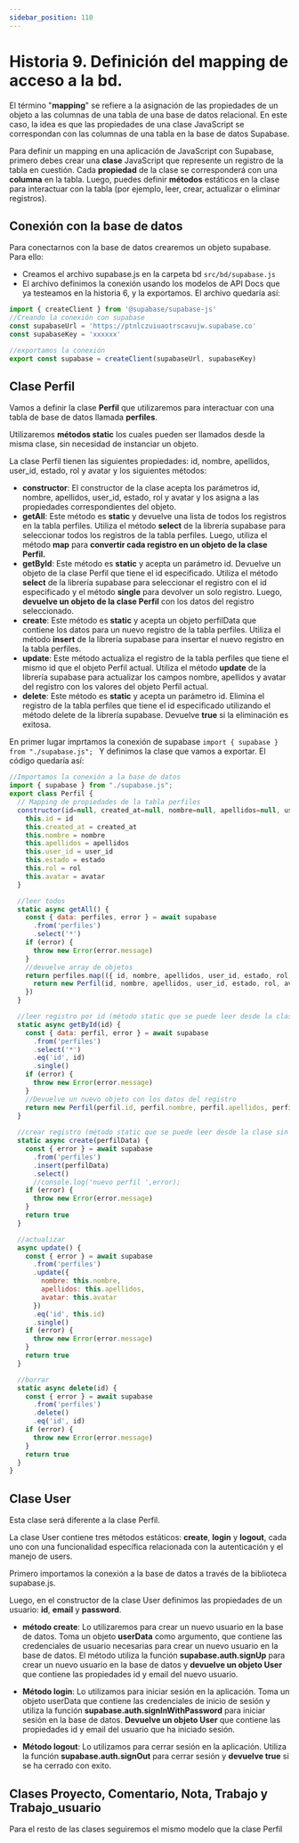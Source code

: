 ```yaml
---
sidebar_position: 110
---
```


# Historia 9. Definición del mapping de acceso a la bd.

El término "**mapping**" se refiere a la asignación de las propiedades de un objeto a las columnas de una tabla de una base de datos relacional. En este caso, la idea es que las propiedades de una clase JavaScript se correspondan con las columnas de una tabla en la base de datos Supabase.

Para definir un mapping en una aplicación de JavaScript con Supabase, primero debes crear una **clase** JavaScript que represente un registro de la tabla en cuestión. Cada **propiedad** de la clase se corresponderá con una **columna** en la tabla. Luego, puedes definir **métodos** estáticos en la clase para interactuar con la tabla (por ejemplo, leer, crear, actualizar o eliminar registros).

## Conexión con la base de datos

Para conectarnos con la base de datos crearemos un objeto supabase. Para ello:
- Creamos el archivo supabase.js en la carpeta bd `src/bd/supabase.js`
- El archivo definimos la conexión usando los modelos de API Docs que ya testeamos en la historia 6, y la exportamos. El archivo quedaría así:
  
```js title="supabase.js"
import { createClient } from '@supabase/supabase-js'
//Creando la conexión con supabase
const supabaseUrl = 'https://ptnlczuiuaotrscavujw.supabase.co'
const supabaseKey = 'xxxxxx'

//exportamos la conexión
export const supabase = createClient(supabaseUrl, supabaseKey)

``` 
## Clase Perfil

Vamos a definir la clase **Perfil** que utilizaremos para interactuar con una tabla de base de datos llamada **perfiles**. 

Utilizaremos **métodos static** los cuales pueden ser llamados desde la misma clase, sin necesidad de instanciar un objeto.

La clase Perfil tienen las siguientes propiedades: id, nombre, apellidos, user_id, estado, rol y avatar y los siguientes métodos:

- **constructor**: El constructor de la clase acepta los parámetros id, nombre, apellidos, user_id, estado, rol y avatar y los asigna a las propiedades correspondientes del objeto.
- **getAll**: Este método es **static** y devuelve una lista de todos los registros en la tabla perfiles. 
  Utiliza el método **select** de la librería supabase para seleccionar todos los registros de la tabla perfiles. Luego, utiliza el método **map** para **convertir cada registro en un objeto de la clase Perfil.**
- **getById**: Este método es **static** y acepta un parámetro id. Devuelve un objeto de la clase Perfil que tiene el id especificado.
  Utiliza el método **select** de la librería supabase para seleccionar el registro con el id especificado y el método **single** para devolver un solo registro. Luego, **devuelve un objeto de la clase Perfil** con los datos del registro seleccionado.
- **create**: Este método es **static** y acepta un objeto perfilData que contiene los datos para un nuevo registro de la tabla perfiles. 
  Utiliza el método **insert** de la librería supabase para insertar el nuevo registro en la tabla perfiles.
- **update**: Este método actualiza el registro de la tabla perfiles que tiene el mismo id que el objeto Perfil actual. 
  Utiliza el método **update** de la librería supabase para actualizar los campos nombre, apellidos y avatar del registro con los valores del objeto Perfil actual.
- **delete**: Este método es **static** y acepta un parámetro id. 
  Elimina el registro de la tabla perfiles que tiene el id especificado utilizando el método delete de la librería supabase. Devuelve **true** si la eliminación es exitosa.


En primer lugar imprtamos la conexión de supabase `import { supabase } from "./supabase.js";
` 
Y definimos la clase que vamos a exportar. El código quedaría así:

```js title="perfil.js"
//Importamos la conexión a la base de datos
import { supabase } from "./supabase.js";
export class Perfil {
  // Mapping de propiedades de la tabla perfiles
  constructor(id=null, created_at=null, nombre=null, apellidos=null, user_id=null, estado=null, rol=null, avatar=null) {
    this.id = id
    this.created_at = created_at
    this.nombre = nombre
    this.apellidos = apellidos
    this.user_id = user_id
    this.estado = estado
    this.rol = rol
    this.avatar = avatar
  }

  //leer todos
  static async getAll() {
    const { data: perfiles, error } = await supabase
      .from('perfiles')
      .select('*')
    if (error) {
      throw new Error(error.message)
    }
    //devuelve array de objetos 
    return perfiles.map(({ id, nombre, apellidos, user_id, estado, rol, avatar }) => {
      return new Perfil(id, nombre, apellidos, user_id, estado, rol, avatar)
    })
  }

  //leer registro por id (método static que se puede leer desde la clase sin necesidad de crear una instancia)
  static async getById(id) {
    const { data: perfil, error } = await supabase
      .from('perfiles')
      .select('*')
      .eq('id', id)
      .single()
    if (error) {
      throw new Error(error.message)
    }
    //Devuelve un nuevo objeto con los datos del registro
    return new Perfil(perfil.id, perfil.nombre, perfil.apellidos, perfil.user_id, perfil.estado, perfil.rol, perfil.avatar)
  }
  
  //crear registro (método static que se puede leer desde la clase sin necesidad de crear una instancia)
  static async create(perfilData) {    
    const { error } = await supabase
      .from('perfiles')
      .insert(perfilData)
      .select()
      //console.log('nuevo perfil ',error);
    if (error) {
      throw new Error(error.message)
    }
    return true
  }

  //actualizar
  async update() {
    const { error } = await supabase
      .from('perfiles')
      .update({
        nombre: this.nombre,
        apellidos: this.apellidos,
        avatar: this.avatar
      })
      .eq('id', this.id)
      .single()
    if (error) {
      throw new Error(error.message)
    }
    return true
  }

  //borrar
  static async delete(id) {
    const { error } = await supabase
      .from('perfiles')
      .delete()
      .eq('id', id)
    if (error) {
      throw new Error(error.message)
    }
    return true
  }
}
```
## Clase User
Esta clase será diferente a la clase Perfil.

La clase User contiene tres métodos estáticos: **create**, **login** y **logout**, cada uno con una funcionalidad específica relacionada con la autenticación y el manejo de users.

Primero importamos la conexión a la base de datos a través de la biblioteca supabase.js.

Luego, en el constructor de la clase User definimos las propiedades de un usuario: **id**, **email** y **password**.

- **método create**: Lo utilizaremos para crear un nuevo usuario en la base de datos. 
  Toma un objeto **userData** como argumento, que contiene las credenciales de usuario necesarias para crear un nuevo usuario en la base de datos. 
  El método utiliza la función **supabase.auth.signUp** para crear un nuevo usuario en la base de datos y **devuelve un objeto User** que contiene las propiedades id y email del nuevo usuario.

- **Método login**:  Lo utilizamos para iniciar sesión en la aplicación. 
  Toma un objeto userData que contiene las credenciales de inicio de sesión y utiliza la función **supabase.auth.signInWithPassword** para iniciar sesión en la base de datos. 
  **Devuelve un objeto User** que contiene las propiedades id y email del usuario que ha iniciado sesión.

- **Método logout**:  Lo utilizamos para cerrar sesión en la aplicación. 
  Utiliza la función **supabase.auth.signOut** para cerrar sesión y **devuelve true** si se ha cerrado con exito.
## Clases Proyecto, Comentario, Nota, Trabajo y Trabajo_usuario

Para el resto de las clases seguiremos el mismo modelo que la clase Perfil

